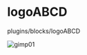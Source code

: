 # logoABCD


plugins/blocks/logoABCD

![gimp01](https://user-images.githubusercontent.com/114300053/226337846-a77da327-31f2-4042-9664-67a7d7180d90.png)
